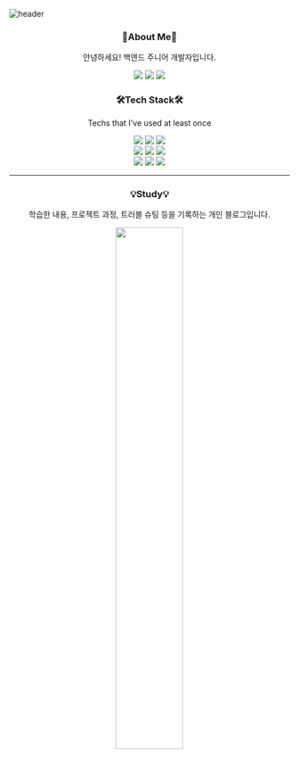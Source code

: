 ![header](https://capsule-render.vercel.app/api?type=wave&color=F7DF1E&height=300&section=header&text=SEUNGHEE%20HA&fontSize=90)

<h3 align="center"> 🙌About Me🙌 </h3>
<p align="center"> 안녕하세요! 백엔드 주니어 개발자입니다. </p>

<p align="center">
<a href="https://ariul123@gmail.com" target="_blank"><img src="https://img.shields.io/badge/Gmail-F06B66?style=Gmail&logo=Gmail&logoColor=white"/></a>
<a href="https://velog.io/@ariul-dev" target="_blank"><img src="https://img.shields.io/badge/Tech Blog-20C997?style=Velog&logo=Velog&logoColor=white"/></a>
<a href="https://www.notion.so/309f4565afbe441aaec3b7d2f93e43f0" target="_blank"><img src="https://img.shields.io/badge/Portfolio-01B4E4?style=Notion&logo=Notion&logoColor=white"/></a>


<h3 align="center"> 🛠️Tech Stack🛠️ </h3>
<p align="center"> Techs that I've used at least once </p>
<div align="center">
<img src="https://img.shields.io/badge/Java-007396?style=Java&logo=Java&logoColor=white"/> 
<img src="https://img.shields.io/badge/SpringBoot-6DB33F?style=SpringBoot&logo=SpringBoot&logoColor=white"/>
<img src="https://img.shields.io/badge/Spring-6DB33F?style=Spring&logo=Spring&logoColor=white"/>
</div>
<div align="center">
<img src="https://img.shields.io/badge/Elasticsearch-005571?style=flat&logo=Elasticsearch&logoColor=white"/>
<img src="https://img.shields.io/badge/Logstash-005571?style=flat&logo=Logstash&logoColor=white"/> 
<img src="https://img.shields.io/badge/Kibana-005571?style=flat&logo=Kibana&logoColor=white"/>
</div>
<div align="center">
<img src="https://img.shields.io/badge/MySQL-4479A1?style=MySQL&logo=MySQL&logoColor=white"/>
<img src="https://img.shields.io/badge/MongoDB-47A248?style=MongoDB&logo=MongoDB&logoColor=white"/>
<img src="https://img.shields.io/badge/Amazon AWS-232F3E?style=Amazon AWS&logo=Amazon AWS&logoColor=white"/> 
</div>

---------------------------------------------------------------------------------------------------------------------
<h3 align="center"> 💡Study💡 </h3>
<p align="center"> 학습한 내용, 프로젝트 과정, 트러블 슈팅 등을 기록하는 개인 블로그입니다. </p>
<div align='center'>
  <img width="49%" src="https://velog-readme-stats.vercel.app/api?name=ariul-dev&color=white">
</div>








